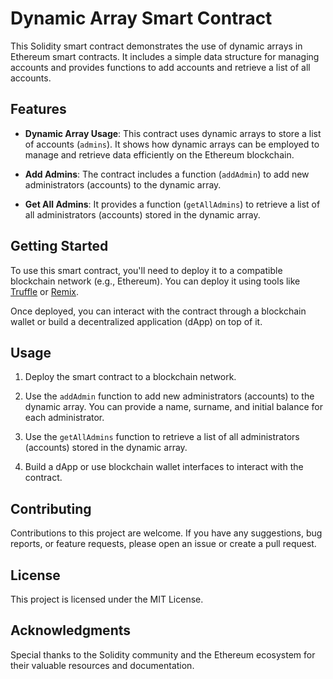 # Dynamic Array Smart Contract

This Solidity smart contract demonstrates the use of dynamic arrays in Ethereum smart contracts. It includes a simple data structure for managing accounts and provides functions to add accounts and retrieve a list of all accounts.

## Features

- **Dynamic Array Usage**: This contract uses dynamic arrays to store a list of accounts (`admins`). It shows how dynamic arrays can be employed to manage and retrieve data efficiently on the Ethereum blockchain.

- **Add Admins**: The contract includes a function (`addAdmin`) to add new administrators (accounts) to the dynamic array.

- **Get All Admins**: It provides a function (`getAllAdmins`) to retrieve a list of all administrators (accounts) stored in the dynamic array.

## Getting Started

To use this smart contract, you'll need to deploy it to a compatible blockchain network (e.g., Ethereum). You can deploy it using tools like [Truffle](https://www.trufflesuite.com/docs/truffle/getting-started/installation) or [Remix](https://remix.ethereum.org/).

Once deployed, you can interact with the contract through a blockchain wallet or build a decentralized application (dApp) on top of it.

## Usage

1. Deploy the smart contract to a blockchain network.

2. Use the `addAdmin` function to add new administrators (accounts) to the dynamic array. You can provide a name, surname, and initial balance for each administrator.

3. Use the `getAllAdmins` function to retrieve a list of all administrators (accounts) stored in the dynamic array.

4. Build a dApp or use blockchain wallet interfaces to interact with the contract.

## Contributing

Contributions to this project are welcome. If you have any suggestions, bug reports, or feature requests, please open an issue or create a pull request.

## License

This project is licensed under the MIT License.

## Acknowledgments

Special thanks to the Solidity community and the Ethereum ecosystem for their valuable resources and documentation.
